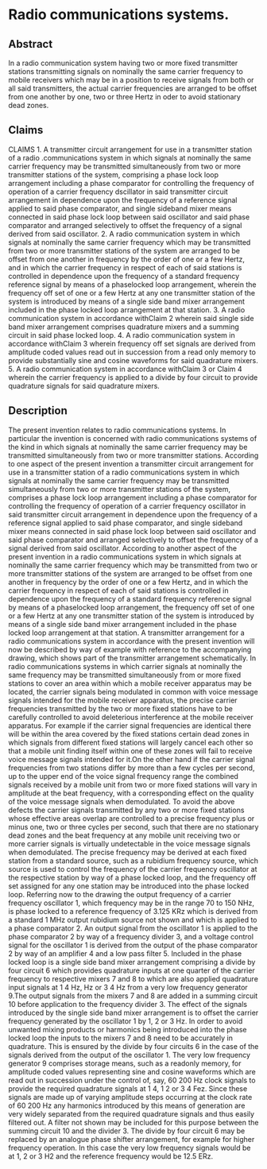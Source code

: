 # Radio communications systems.

## Abstract
In a radio communication system having two or more fixed transmitter stations transmitting signals on nominally the same carrier frequency to mobile receivers which may be in a position to receive signals from both or all said transmitters, the actual carrier frequencies are arranged to be offset from one another by one, two or three Hertz in oder to avoid stationary dead zones.

## Claims
CLAIMS 1. A transmitter circuit arrangement for use in a transmitter station of a radio .communications system in which signals at nominally the same carrier frequency may be transmitted simultaneously from two or more transmitter stations of the system, comprising a phase lock loop arrangement including a phase comparator for controlling the frequency of operation of a carrier frequency dscillator in said transmitter circuit arrangement in dependence upon the frequency of a reference signal applied to said phase comparator, and single sideband mixer means connected in said phase lock loop between said oscillator and said phase comparator and arranged selectively to offset the frequency of a signal derived from said oscillator. 2. A radio communication system in which signals at nominally the same carrier frequency which may be transmitted from two or more transmitter stations of the system are arranged to be offset from one another in frequency by the order of one or a few Hertz, and in which the carrier frequency in respect of each of said stations is controlled in dependence upon the frequency of a standard frequency reference signal by means of a phaselocked loop arrangement, wherein the frequency off set of one or a few Hertz at any one transmitter station of the system is introduced by means of a single side band mixer arrangement included in the phase locked loop arrangement at that station. 3. A radio communication system in accordance withClaim 2 wherein said single side band mixer arrangement comprises quadrature mixers and a summing circuit in said phase locked loop. 4. A radio communication system in accordance withClaim 3 wherein frequency off set signals are derived from amplitude coded values read out in succession from a read only memory to provide substantially sine and cosine waveforms for said quadrature mixers. 5. A radio communication system in accordance withClaim 3 or Claim 4 wherein the carrier frequency is applied to a divide by four circuit to provide quadrature signals for said quadrature mixers.

## Description
The present invention relates to radio communications systems. In particular the invention is concerned with radio communications systems of the kind in which signals at nominally the same carrier frequency may be transmitted simultaneously from two or more transmitter stations. According to one aspect of the present invention a transmitter circuit arrangement for use in a transmitter station of a radio communications system in which signals at nominally the same carrier frequency may be transmitted simultaneously from two or more transmitter stations of the system, comprises a phase lock loop arrangement including a phase comparator for controlling the frequency of operation of a carrier frequency oscillator in said transmitter circuit arrangement in dependence upon the frequency of a reference signal applied to said phase comparator, and single sideband mixer means connected in said phase lock loop between said oscillator and said phase comparator and arranged selectively to offset the frequency of a signal derived from said oscillator. According to another aspect of the present invention in a radio communications system in which signals at nominally the same carrier frequency which may be transmitted from two or more transmitter stations of the system are arranged to be offset from one another in frequency by the order of one or a few Hertz, and in which the carrier frequency in respect of each of said stations is controlled in dependence upon the frequency of a standard frequency reference signal by means of a phaselocked loop arrangement, the frequency off set of one or a few Hertz at any one transmitter station of the system is introduced by means of a single side band mixer arrangement included in the phase locked loop arrangement at that station. A transmitter arrangement for a radio communications system in accordance with the present invention will now be described by way of example with reference to the accompanying drawing, which shows part of the transmitter arrangement schematically. In radio communications systems in which carrier signals at nominally the same frequency may be transmitted simultaneously from or more fixed stations to cover an area within which a mobile receiver apparatus may be located, the carrier signals being modulated in common with voice message signals intended for the mobile receiver apparatus, the precise carrier frequencies transmitted by the two or more fixed stations have to be carefully controlled to avoid deleterious interference at the mobile receiver apparatus. For example if the carrier signal frequencies are identical there will be within the area covered by the fixed stations certain dead zones in which signals from different fixed stations will largely cancel each other so that a mobile unit finding itself within one of these zones will fail to receive voice message signals intended for it.On the other hand if the carrier signal frequencies from two stations differ by more than a few cycles per second, up to the upper end of the voice signal frequency range the combined signals received by a mobile unit from two or more fixed stations will vary in amplitude at the beat frequency, with a corresponding effect on the quality of the voice message signals when demodulated. To avoid the above defects the carrier signals transmitted by any two or more fixed stations whose effective areas overlap are controlled to a precise frequency plus or minus one, two or three cycles per second, such that there are no stationary dead zones and the beat frequency at any mobile unit receiving two or more carrier signals is virtually undetectable in the voice message signals when demodulated. The precise frequency may be derived at each fixed station from a standard source, such as a rubidium frequency source, which source is used to control the frequency of the carrier frequency oscillator at the respective station by way of a phase locked loop, and the frequency off set assigned for any one station may be introduced into the phase locked loop. Referring now to the drawing the output frequency of a carrier frequency oscillator 1, which frequency may be in the range 70 to 150 NHz, is phase locked to a reference frequency of 3.125 KRz which is derived from a standard 1 MHz output rubidium source not shown and which is applied to a phase comparator 2. An output signal from the oscillator 1 is applied to the phase comparator 2 by way of a frequency divider 3, and a voltage control signal for the oscillator 1 is derived from the output of the phase comparator 2 by way of an amplifier 4 and a low pass filter 5. Included in the phase locked loop is a single side band mixer arrangement comprising a divide by four circuit 6 which provides quadrature inputs at one quarter of the carrier frequency to respective mixers 7 and 8 to which are also applied quadrature input signals at 1 4 Hz, Hz or 3 4 Hz from a very low frequency generator 9.The output signals from the mixers 7 and 8 are added in a summing circuit 10 before application to the frequency divider 3. The effect of the signals introduced by the single side band mixer arrangement is to offset the carrier frequency generated by the oscillator 1 by 1, 2 or 3 Hz. In order to avoid unwanted mixing products or harmonics being introduced into the phase locked loop the inputs to the mixers 7 and 8 need to be accurately in quadrature. This is ensured by the divide by four circuits 6 in the case of the signals derived from the output of the oscillator 1. The very low frequency generator 9 comprises storage means, such as a readonly memory, for amplitude coded values representing sine and cosine waveforms which are read out in succession under the control of, say, 60 200 Hz clock signals to provide the required quadrature signals at 1 4, 1 2 or 3 4 Fez. Since these signals are made up of varying amplitude steps occurring at the clock rate of 60 200 Hz any harmonics introduced by this means of generation are very widely separated from the required quadrature signals and thus easily filtered out. A filter not shown may be included for this purpose between the summing circuit 10 and the divider 3. The divide by four circuit 6 may be replaced by an analogue phase shifter arrangement, for example for higher frequency operation. In this case the very low frequency signals would be at 1, 2 or 3 H2 and the reference frequency would be 12.5 ERz.